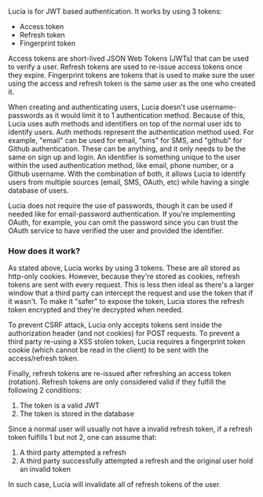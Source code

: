Lucia is for JWT based authentication. It works by using 3 tokens:

-   Access token
-   Refresh token
-   Fingerprint token

Access tokens are short-lived JSON Web Tokens (JWTs) that can be used to verify a user. Refresh tokens are used to re-issue access tokens once they expire. Fingerprint tokens are tokens that is used to make sure the user using the access and refresh token is the same user as the one who created it.

When creating and authenticating users, Lucia doesn't use username-passwords as it would limit it to 1 authentication method. Because of this, Lucia uses auth methods and identifiers on top of the normal user ids to identify users. Auth methods represent the authentication method used. For example, "email" can be used for email, "sms" for SMS, and "github" for Github authentication. These can be anything, and it only needs to be the same on sign up and login. An identifier is something unique to the user within the used authentication method, like email, phone number, or a Github username. With the combination of both, it allows Lucia to identify users from multiple sources (email, SMS, OAuth, etc) while having a single database of users.

Lucia does not require the use of passwords, though it can be used if needed like for email-password authentication. If you're implementing OAuth, for example, you can omit the password since you can trust the OAuth service to have verified the user and provided the identifier.

### How does it work?

As stated above, Lucia works by using 3 tokens. These are all stored as http-only cookies. However, because they're stored as cookies, refresh tokens are sent with every request. This is less then ideal as there's a larger window that a third party can intercept the request and use the token that if it wasn't. To make it "safer" to expose the token, Lucia stores the refresh token encrypted and they're decrypted when needed.

To prevent CSRF attack, Lucia only accepts tokens sent inside the authorization header (and not cookies) for POST requests. To prevent a third party re-using a XSS stolen token, Lucia requires a fingerprint token cookie (which cannot be read in the client) to be sent with the access/refresh token.

Finally, refresh tokens are re-issued after refreshing an access token (rotation). Refresh tokens are only considered valid if they fulfill the following 2 conditions:

1. The token is a valid JWT
2. The token is stored in the database

Since a normal user will usually not have a invalid refresh token, if a refresh token fulfills 1 but not 2, one can assume that:

1. A third party attempted a refresh
2. A third party successfully attempted a refresh and the original user hold an invalid token

In such case, Lucia will invalidate all of refresh tokens of the user.

